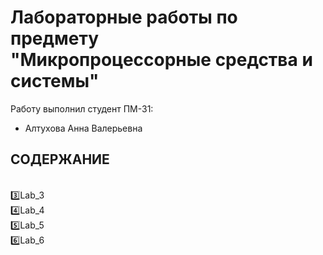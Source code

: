 
# Лабораторные работы по предмету <br> **"Микропроцессорные средства и системы"**

Работу выполнил студент ПМ-31:
* Алтухова Анна Валерьевна 

## СОДЕРЖАНИЕ
<br>:three:Lab_3
<br>:four:Lab_4
<br>:five:Lab_5
<br>:six:Lab_6
